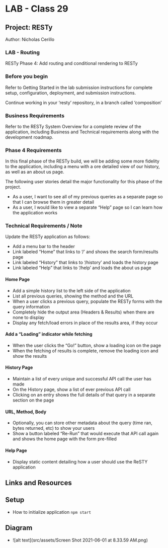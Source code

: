 # LAB - Class 29

## Project: RESTy

Author: Nicholas Cerillo

### LAB - Routing

RESTy Phase 4: Add routing and conditional rendering to RESTy

### Before you begin

Refer to Getting Started in the lab submission instructions for complete setup, configuration, deployment, and submission instructions.

Continue working in your ‘resty’ repository, in a branch called ‘composition’

### Business Requirements

Refer to the RESTy System Overview for a complete review of the application, including Business and Technical requirements along with the development roadmap.

### Phase 4 Requirements

In this final phase of the RESTy build, we will be adding some more fidelity to the application, including a menu with a ore detailed view of our history, as well as an about us page.

The following user stories detail the major functionality for this phase of the project.

- As a user, I want to see all of my previous queries as a separate page so that I can browse them in greater detail
- As a user, I would like to view a separate “Help” page so I can learn how the application works

### Technical Requirements / Note

Update the RESTy application as follows:

- Add a menu bar to the header
- Link labeled “Home” that links to ‘/’ and shows the search form/results page
- Link labeled “History” that links to ‘/history’ and loads the history page
- Link labeled “Help” that links to ‘/help’ and loads the about us page

#### Home Page

- Add a simple history list to the left side of the application
- List all previous queries, showing the method and the URL
- When a user clicks a previous query, populate the RESTy forms with the query information
- Completely hide the output area (Headers & Results) when there are none to display
- Display any fetch/load errors in place of the results area, if they occur

#### Add a “Loading” indicator while fetching

- When the user clicks the “Go!” button, show a loading icon on the page
- When the fetching of results is complete, remove the loading icon and show the results

#### History Page

- Maintain a list of every unique and successful API call the user has made
- On the History page, show a list of ever previous API call
- Clicking on an entry shows the full details of that query in a separate section on the page

#### URL, Method, Body

- Optionally, you can store other metadata about the query (time ran, bytes returned, etc) to show your users
- Show a button labeled “Re-Run” that would execute that API call again and shows the home page with the form pre-filled

#### Help Page

- Display static content detailing how a user should use the ReSTY application

## Links and Resources

## Setup

- How to initialize application
  `npm start`

## Diagram

- ![alt text](src/assets/Screen Shot 2021-06-01 at 8.33.59 AM.png)
